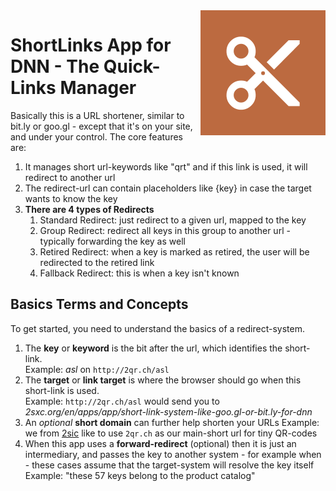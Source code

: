 <img align="right" src="app-icon.png" width="200px">

# ShortLinks App for DNN - The Quick-Links Manager

Basically this is a URL shortener, similar to bit.ly or goo.gl - except that it's on your site, and under your control. The core features are:

1. It manages short url-keywords like "qrt" and if this link is used, it will redirect to another url
2. The redirect-url can contain placeholders like {key} in case the target wants to know the key
3. **There are 4 types of Redirects**
    1. Standard Redirect: just redirect to a given url, mapped to the key
    2. Group Redirect: redirect all keys in this group to another url - typically forwarding the key as well
    3. Retired Redirect: when a key is marked as retired, the user will be redirected to the retired link
    4. Fallback Redirect: this is when a key isn't known

## Basics Terms and Concepts

To get started, you need to understand the basics of a redirect-system.

1. The **key** or **keyword** is the bit after the url, which identifies the short-link.  
    Example: _asl_ on `http://2qr.ch/asl`
1. The **target** or **link target** is where the browser should go when this short-link is used.  
    Example: `http://2qr.ch/asl` would send you to _2sxc.org/en/apps/app/short-link-system-like-goo.gl-or-bit.ly-for-dnn_
1. An _optional_ **short domain** can further help shorten your URLs
Example: we from [2sic](https://www.2sic.com/) like to use `2qr.ch` as our main-short url for tiny QR-codes
1. When this app uses a **forward-redirect** (optional) then it is just an intermediary, and passes the key to another system - for example when  - these cases assume that the target-system will resolve the key itself  
Example: "these 57 keys belong to the product catalog"